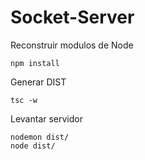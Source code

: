 # Socket-Server

Reconstruir modulos de Node
````
npm install
````

Generar DIST
````
tsc -w
````

Levantar servidor
````
nodemon dist/
node dist/
````